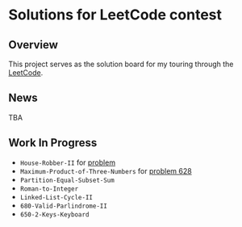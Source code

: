 # Solutions for LeetCode contest

## Overview  
This project serves as the solution board for my touring through the [LeetCode](https://leetcode.com/).

## News  
TBA

## Work In Progress  
+ `House-Robber-II` for [problem](https://leetcode.com/problems/house-robber-ii/description/)  
+ `Maximum-Product-of-Three-Numbers` for [problem 628](https://leetcode.com/problems/maximum-product-of-three-numbers/description/)  
+ `Partition-Equal-Subset-Sum`  
+ `Roman-to-Integer`  
+ `Linked-List-Cycle-II`  
+ `680-Valid-Parlindrome-II`  
+ `650-2-Keys-Keyboard`  
